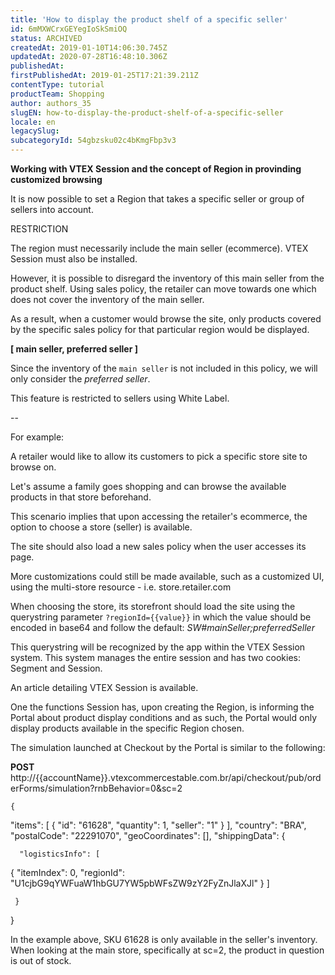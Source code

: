 ```yaml
---
title: 'How to display the product shelf of a specific seller'
id: 6mMXWCrxGEYegIoSkSmiOQ
status: ARCHIVED
createdAt: 2019-01-10T14:06:30.745Z
updatedAt: 2020-07-28T16:48:10.306Z
publishedAt: 
firstPublishedAt: 2019-01-25T17:21:39.211Z
contentType: tutorial
productTeam: Shopping
author: authors_35
slugEN: how-to-display-the-product-shelf-of-a-specific-seller
locale: en
legacySlug: 
subcategoryId: 54gbzsku02c4bKmgFbp3v3
---
```


__Working with VTEX Session and the concept of Region in provinding customized browsing__

It is now possible to set a Region that takes a specific seller or group of sellers into account.

RESTRICTION

The region must necessarily include the main seller (ecommerce). 
VTEX Session must also be installed. 

However, it is possible to disregard the inventory of this main seller from the product shelf. Using sales policy, the retailer can move towards one which does not cover the inventory of the main seller.

As a result, when a customer would browse the site, only products covered by the specific sales policy for that particular region would be displayed.

__[ main seller, preferred seller ]__

Since the inventory of the `main seller` is not included in this policy, we will only consider the *preferred seller*.

This feature is restricted to sellers using White Label.

--

For example:

A retailer would like to allow its customers to pick a specific store site to browse on.

Let's assume a family goes shopping and can browse the available products in that store beforehand.

This scenario implies that upon accessing the retailer's ecommerce, the option to choose a store (seller) is available.

The site should also load a new sales policy when the user accesses its page.

More customizations could still be made available, such as a customized UI, using the multi-store resource - i.e. store.retailer.com

When choosing the store, its storefront should load the site using the querystring parameter 
`?regionId={{value}}` in which the value should be encoded in base64 and follow the default: *SW#mainSeller;preferredSeller*

This querystring will be recognized by the app within the VTEX Session system. This system manages the entire session and has two cookies: Segment and Session.

An article detailing VTEX Session is available.

One the functions Session has, upon creating the Region, is informing the Portal about product display conditions and as such, the Portal would only display products available in the specific Region chosen.

The simulation launched at Checkout by the Portal is similar to the following:

__POST__ http://{{accountName}}.vtexcommercestable.com.br/api/checkout/pub/orderForms/simulation?rnbBehavior=0&sc=2

    {
  "items": [ 
  {
  "id": "61628",
  "quantity": 1,
  "seller": "1" 
  }
       ],
  "country": "BRA",
   "postalCode": "22291070",
  "geoCoordinates": [],
  "shippingData": {

      "logisticsInfo": [
  {
      "itemIndex": 0,
      "regionId": "U1cjbG9qYWFuaW1hbGU7YW5pbWFsZW9zY2FyZnJlaXJl"
  }
      ]

     }
}

In the example above, SKU 61628 is only available in the seller's inventory. When looking at the main store, specifically at sc=2, the product in question is out of stock.



